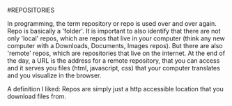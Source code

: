 #REPOSITORIES

In programming, the term repository or repo is used over and over again. Repo is basically a 'folder'. It is important to also identify that there are not only 'local' repos, which are repos that live in your computer (think any new computer with a Downloads, Documents, Images repos). But there are also 'remote' repos, which are repositories that live on the internet. At the end of the day, a URL is the address for a remote repository, that you can access and it serves you files (html, javascript, css) that your computer translates and you visualize in the browser.

A definition I liked: 
Repos are simply just a http accessible location that you download files from.